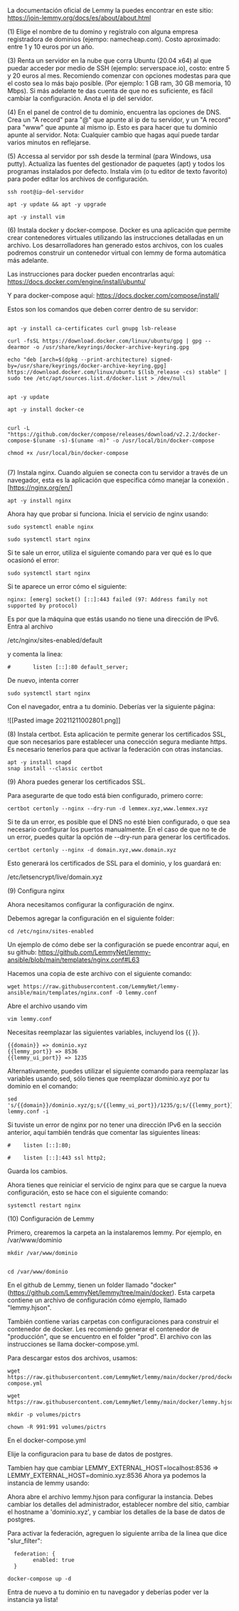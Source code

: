 La documentación oficial de Lemmy la puedes encontrar en este sitio:
https://join-lemmy.org/docs/es/about/about.html


(1) Elige el nombre de tu domino y regístralo con alguna empresa registradora de dominios (ejempo: namecheap.com). Costo aproximado: entre 1 y 10 euros por un año.

(3) Renta un servidor en la nube que corra Ubuntu (20.04 x64) al que puedar acceder por medio de SSH (ejemplo: serverspace.io), costo: entre 5 y 20 euros al mes. Recomiendo comenzar con opciones modestas para que el costo sea lo más bajo posible. (Por ejemplo: 1 GB ram, 30 GB memoria, 10 Mbps). Si más adelante te das cuenta de que no es suficiente, es fácil cambiar la configuración. 
Anota el ip del servidor. 

(4) En el panel de control de tu dominio, encuentra las opciones de DNS. Crea un "A record" para "@" que apunte al ip de tu servidor, y un "A record" para "www" que apunte al mismo ip. Esto es para hacer que tu dominio apunte al servidor. Nota: Cualquier cambio que hagas aquí puede tardar varios minutos en reflejarse. 

(5) Accessa al servidor por ssh desde la terminal (para Windows, usa putty). Actualiza las fuentes del gestionador de paquetes (apt) y todos los programas instalados por defecto.  Instala vim (o tu editor de texto favorito) para poder editar los archivos de configuración.

```
ssh root@ip-del-servidor

apt -y update && apt -y upgrade

apt -y install vim
```


(6) Instala docker y docker-compose. Docker es una aplicación que permite crear contenedores virtuales utilizando las instrucciones detalladas en un archivo. Los desarrolladores han generado estos archivos, con los cuales podremos construir un contenedor virtual con lemmy de forma automática más adelante.

Las instrucciones para docker pueden encontrarlas aquí:
https://docs.docker.com/engine/install/ubuntu/

Y para docker-compose aquí:
https://docs.docker.com/compose/install/

Estos son los comandos que deben correr dentro de su servidor:

```

apt -y install ca-certificates curl gnupg lsb-release
 
curl -fsSL https://download.docker.com/linux/ubuntu/gpg | gpg --dearmor -o /usr/share/keyrings/docker-archive-keyring.gpg 
 
echo "deb [arch=$(dpkg --print-architecture) signed-by=/usr/share/keyrings/docker-archive-keyring.gpg] https://download.docker.com/linux/ubuntu $(lsb_release -cs) stable" | sudo tee /etc/apt/sources.list.d/docker.list > /dev/null 
 
 
apt -y update
 
apt -y install docker-ce


curl -L "https://github.com/docker/compose/releases/download/v2.2.2/docker-compose-$(uname -s)-$(uname -m)" -o /usr/local/bin/docker-compose

chmod +x /usr/local/bin/docker-compose


```

(7) Instala nginx. Cuando alguien se conecta con tu servidor a través de un navegador, esta es la aplicación que especifica cómo manejar la conexión . [https://nginx.org/en/]

```
apt -y install nginx
```

Ahora hay que probar si funciona. Inicia el servicio de nginx usando:

```
sudo systemctl enable nginx

sudo systemctl start nginx
```
Si te sale un error, utiliza el siguiente comando para ver qué es lo que ocasionó el error:

```
sudo systemctl start nginx
```

Si te aparece un error cómo el siguiente:
```
nginx: [emerg] socket() [::]:443 failed (97: Address family not supported by protocol)
```

Es por que la máquina que estás usando no tiene una dirección de IPv6.
Entra al archivo 

/etc/nginx/sites-enabled/default

y comenta la linea:
```
#       listen [::]:80 default_server;

```

De nuevo, intenta correr
```
sudo systemctl start nginx
```


Con el navegador, entra a tu dominio. Deberías ver la siguiente página:

![[Pasted image 20211211002801.png]]

(8) Instala certbot. Esta aplicación te permite generar los certificados SSL, que son necesarios pare establecer una conección segura mediante https. Es necesario tenerlos para que activar la federación con otras instancias. 

```
apt -y install snapd
snap install --classic certbot 
```

(9) Ahora puedes generar los certificados SSL.

Para asegurarte de que todo está bien configurado, primero corre:

```
certbot certonly --nginx --dry-run -d lemmex.xyz,www.lemmex.xyz  

```

Si te da un error, es posible que el DNS no esté bien configurado, o que sea necesario configurar los puertos manualmente. En el caso de que no te de un error, puedes quitar la opción de --dry-run para generar los certificados. 

```
certbot certonly --nginx -d domain.xyz,www.domain.xyz  
```

Esto generará los certificados de SSL para el dominio, y los guardará en:

/etc/letsencrypt/live/domain.xyz


(9) Configura nginx

Ahora necesitamos configurar la configuración de nginx. 

Debemos agregar la configuración en el siguiente folder:

```
cd /etc/nginx/sites-enabled
```

Un ejemplo de cómo debe ser la configuración se puede encontrar aquí, en su github: 
https://github.com/LemmyNet/lemmy-ansible/blob/main/templates/nginx.conf#L63
 
Hacemos una copia de este archivo con el siguiente comando:

```
wget https://raw.githubusercontent.com/LemmyNet/lemmy-ansible/main/templates/nginx.conf -O lemmy.conf
```

Abre el archivo usando vim

```
vim lemmy.conf
```

Necesitas reemplazar las siguientes variables, incluyend los {{  }}.

```
{{domain}} => dominio.xyz
{{lemmy_port}} => 8536
{{lemmy_ui_port}} => 1235
```

Alternativamente, puedes utilizar el siguiente comando para reemplazar las variables usando sed, sólo tienes que reemplazar dominio.xyz por tu dominio en el comando:
```
sed 's/{{domain}}/dominio.xyz/g;s/{{lemmy_ui_port}}/1235/g;s/{{lemmy_port}}/8536/g' lemmy.conf -i
```

Si tuviste un error de nginx por no tener una dirección IPv6 en la sección anterior, aquí también tendrás que comentar las siguientes líneas:
```
#    listen [::]:80;

#    listen [::]:443 ssl http2;
```

Guarda los cambios.

Ahora tienes que reiniciar el servicio de nginx para que se cargue la nueva configuración, esto se hace con el siguiente comando:

```
systemctl restart nginx
```

(10) Configuración de Lemmy

Primero, crearemos la carpeta an la instalaremos lemmy. Por ejemplo, en /var/www/dominio

```
mkdir /var/www/dominio


cd /var/www/dominio

```


En el github de Lemmy, tienen un folder llamado "docker" (https://github.com/LemmyNet/lemmy/tree/main/docker). Esta carpeta contiene un archivo de configuración cómo ejemplo, llamado "lemmy.hjson".

También contiene varias carpetas con configuraciones para construir el contenedor de docker. Les recomiendo generar el contenedor de "producción", que se encuentro en el folder "prod".  El archivo con las instrucciones se llama docker-compose.yml. 

Para descargar estos dos archivos, usamos:

```
wget https://raw.githubusercontent.com/LemmyNet/lemmy/main/docker/prod/docker-compose.yml

wget https://raw.githubusercontent.com/LemmyNet/lemmy/main/docker/lemmy.hjson

```

```
mkdir -p volumes/pictrs

chown -R 991:991 volumes/pictrs

```



En el docker-compose.yml

Elije la configuracion para tu base de datos de postgres.

Tambien hay que cambiar 
LEMMY_EXTERNAL_HOST=localhost:8536 => LEMMY_EXTERNAL_HOST=dominio.xyz:8536
Ahora ya podemos la instancia de lemmy usando:

Ahora abre el archivo lemmy.hjson para configurar la instancia. Debes cambiar los detalles del administrador, establecer nombre del sitio, cambiar el hostname a 'dominio.xyz', y cambiar los detalles de la base de datos de postgres.

Para activar la federación, agreguen lo siguiente arriba de la linea que dice "slur_filter":
```
  federation: {
        enabled: true
  }
```




```
docker-compose up -d
```

Entra de nuevo a tu dominio en tu navegador y deberías poder ver la instancia ya lista! 